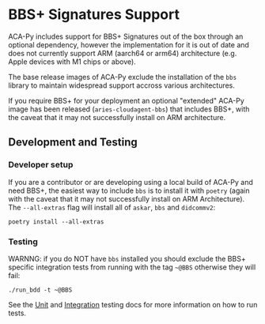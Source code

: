 # BBS+ Signatures Support

ACA-Py includes support for BBS+ Signatures out of the box through an optional dependency, however the implementation for it is out of date and does not currently support ARM (aarch64 or arm64) architecture (e.g. Apple devices with M1 chips or above).

The base release images of ACA-Py exclude the installation of the `bbs` library to maintain widespread support accross various architectures.

If you require BBS+ for your deployment an optional "extended" ACA-Py image has been released (`aries-cloudagent-bbs`) that includes BBS+, with the caveat that it may not successfully install on ARM architecture.

## Development and Testing

### Developer setup

If you are a contributor or are developing using a local build of ACA-Py and need BBS+, the easiest way to include `bbs` is to install it with `poetry` (again with the caveat that it may not successfully install on ARM Architecture). The `--all-extras` flag will install all of `askar`, `bbs` and `didcommv2`:

```shell
poetry install --all-extras
```

### Testing

WARNNG: if you do NOT have `bbs` installed you should exclude the BBS+ specific integration tests from running with the tag `~@BBS` otherwise they will fail:

```shell
./run_bdd -t ~@BBS
```

See the [Unit](../testing/UnitTests.md) and [Integration](../testing/INTEGRATION-TESTS.md) testing docs for more information on how to run tests.
